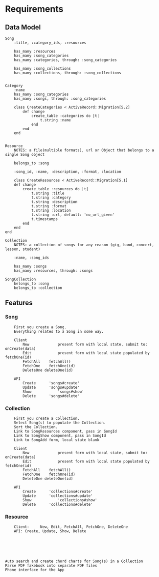 # Requirements


## Data Model
	Song
		:title, :category_ids, :resources

		has_many :resources
		has_many :song_categories
		has_many :categories, through: :song_categories

		has_many :song_collections
		has_many :collections, through: :song_collections


	Category
		:name
		has_many :song_categories
		has_many :songs, through: :song_categories

		class CreateCategories < ActiveRecord::Migration[5.2]
			def change
				create_table :categories do |t|
					t.string :name
				end
			end
		end


	Resource
		NOTES: a file(multiple formats), url or Object that belongs to a single Song object

		belongs_to :song

		:song_id, :name, :description, :format, :location
		
		class CreateResources < ActiveRecord::Migration[5.1]
		def change
			create_table :resources do |t|
				t.string :title
				t.string :category
				t.string :description
				t.string :format
				t.string :location
				t.string :url, default: 'no_url_given'
				t.timestamps
			end
		end
	end

	Collection
		NOTES: a collection of songs for any reason (gig, band, concert, lesson, student)

		:name, :song_ids

		has_many :songs
		has_many :resources, through: :songs

	SongCollection
		belongs_to :song
		belongs_to :collection

## Features
###	Song
		First you create a Song.
		Everything relates to a Song in some way. 
		
		Client
			New				present form with local state, submit to: onCreate(data)
			Edit			present form with local state populated by fetchOne(id)
			FetchAll 	fetchAll()
			FetchOne	fetchOne(id)
			DeleteOne deleteOne(id)

		API 						
			Create		'songs#create'
			Update		'songs#update'
			Show			'songs#show'
			Delete		'songs#delete'

###	Collection
		First you create a Collection.
		Select Song(s) to populate the Collection. 
		Sort the Collection.
		Link to SongResources component, pass in SongId
		Link to SongShow component, pass in SongId
		Link to SongAdd form, local state blank

		Client
			New				present form with local state, submit to: onCreate(data)
			Edit			present form with local state populated by fetchOne(id)
			FetchAll 	fetchAll()
			FetchOne	fetchOne(id)
			DeleteOne deleteOne(id)

		API 						
			Create		'collections#create'
			Update		'collections#update'
			Show			'collections#show'
			Delete		'collections#delete'

###	Resource
		Client: 	New, Edit, FetchAll, FetchOne, DeleteOne
		API: Create, Update, Show, Delete 






	Auto search and create chord charts for Song(s) in a Collection
	Parse PDF fakebook into separate PDF files
	Phone interface for the App
